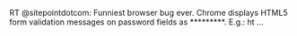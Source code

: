 <!--
id: 3895057311
link: http://kevinisom.info/post/3895057311/rt-sitepointdotcom-funniest-browser-bug-ever
slug: rt-sitepointdotcom-funniest-browser-bug-ever
date: Thu Mar 17 2011 00:18:22 GMT+1300 (NZDT)
raw: {"blog_name":"kevinisom","id":3895057311,"post_url":"http://kevinisom.info/post/3895057311/rt-sitepointdotcom-funniest-browser-bug-ever","slug":"rt-sitepointdotcom-funniest-browser-bug-ever","type":"text","date":"2011-03-16 11:18:22 GMT","timestamp":1300274302,"state":"published","format":"html","reblog_key":"5Zk5NAbZ","tags":[],"short_url":"http://tmblr.co/Zw68Yy3eATkV","highlighted":[],"feed_item":"http://twitter.com/kev_nz/statuses/47910076534628352","from_feed_id":"650289","note_count":0,"title":null,"body":"<p>RT @sitepointdotcom: Funniest browser bug ever. Chrome displays HTML5 form validation messages on password fields as *********. E.g.: ht &#8230;</p>"}
publish: 2011-03-017
tags: 
title: null
-->


RT @sitepointdotcom: Funniest browser bug ever. Chrome displays HTML5
form validation messages on password fields as \*\*\*\*\*\*\*\*\*. E.g.:
ht …


